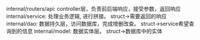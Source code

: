 internal/routers/api: controller层，负责前后端响应，接受参数，返回响应
internal/service: 处理业务逻辑, 进行拼接。 struct->需要返回的响应
internal/dao: 数据持久层，访问数据库，完成增删改查。 struct->service希望查询到的信息
internal/model: 数据实体层。 struct->数据库中的实体
